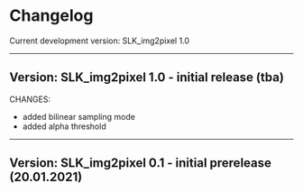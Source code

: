 # Changelog


Current development version: SLK_img2pixel 1.0

----------------------------------------
Version:                SLK_img2pixel 1.0 - initial release (tba)
----------------------------------------

CHANGES:

* added bilinear sampling mode
* added alpha threshold

----------------------------------------
Version:                SLK_img2pixel 0.1 - initial prerelease (20.01.2021)
----------------------------------------

